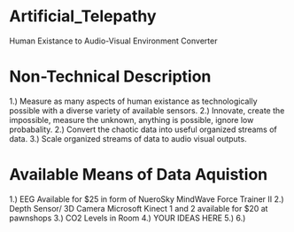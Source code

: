 # Artificial_Telepathy
Human Existance to Audio-Visual Environment Converter


# Non-Technical Description
1.) Measure as many aspects of human existance as technologically possible with a diverse variety of available sensors.
2.) Innovate, create the impossible, measure the unknown, anything is possible, ignore low probabality.
2.) Convert the chaotic data into useful organized streams of data.
3.) Scale organized streams of data to audio visual outputs.

# Available Means of Data Aquistion  

1.) EEG
    Available for $25 in form of NueroSky MindWave Force Trainer II
2.) Depth Sensor/ 3D Camera
      Microsoft Kinect 1 and 2 available for $20 at pawnshops
3.) CO2 Levels in Room
4.) YOUR IDEAS HERE
5.)
6.)

